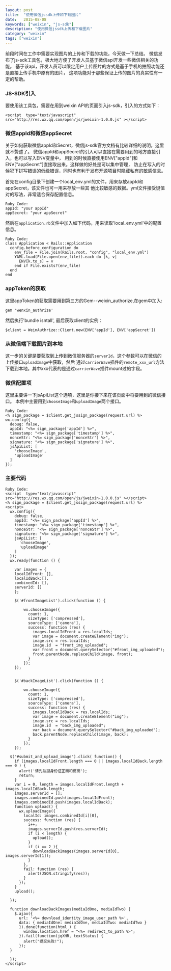 ```yaml
---
layout: post
title:  "使用微信jssdk上传和下载图片"
date:   2015-08-08
keywords: ["weixin", "js-sdk"]
description: "使用微信jssdk上传和下载图片"
category: "weixin"
tags: ["weixin"]
---
```


前段时间在工作中需要实现图片的上传和下载的功能，今天做一下总结。
微信发布了js-sdk工具包，极大地方便了开发人员基于微信api开发一些微信相关的功能。
基于该api，开发人员可以限定用户上传图片的方式是基于手机的拍照功能还是直接上传手机中原有的图片，
这项功能对于那些保证上传的图片的真实性有一定的帮助。

### JS-SDK引入
要使用该工具包，需要在用到weixin API的页面引入js-sdk，引入的方式如下：

    <script  type="text/javascript" src="http://res.wx.qq.com/open/js/jweixin-1.0.0.js" ></script>
### 微信appId和微信appSecret

关于如何获取微信appId和Secret，微信js-sdk官方文档有比较详细的说明，这里就不赘述了。
微信appId和appSecret的引入可以直接在需要用到的地方直接引入，也可以写入ENV变量中，
用到的时候直接使用ENV["appId"]和ENV["appSecret"]直接取出来。这样做的好处是可以集中管理，
防止在写入的时候犯下拼写错误的低级错误，同时也有利于发布开源项目时隐藏私有的敏感信息。

首先在config目录下创建一个local_env.yml的文件，用来存放appId和appSecret，该文件也可一用来存放一些其
他比较敏感的数据。yml文件接受键值对的写法，非常适合保存配置信息。

    Ruby Code:
    appId: "your appId"
    appSecret: "your appSecret"

然后在`application.rb`文件中加入如下代码，用来读取'local_env.yml'中的配置信息。

    Ruby Code:
    class Application < Rails::Application
      config.before_configuration do
        env_file = File.join(Rails.root, "config", "local_env.yml")
        YAML.load(File.open(env_file)).each do |k, v|
          ENV[k.to_s] = v
        end if File.exists?(env_file)
      end
    end

### appToken的获取

这里appToken的获取需要用到第三方的Gem--weixin_authorize,在gem中加入:

    gem 'wenxin_authrize'

然后执行'bundle isntall', 最后获取client的实例：

    $client = WeinAuthrize::Client.new(ENV['appId'], ENV['appSecret'])

### 从微信端下载图片到本地

这一步的关键是要获取到上传到微信服务器的`serverId`，这个参数可以在微信的上传接口`uploadImage`中获取，然后
通过`carrierWave`插件的`remote_xxx_url`方法下载到本地。其中xxx代表的是通过`carrierWave`插件mount过的字段。

### 微信配置项
这里主要讲一下jsApiList这个选项，这里是你接下来在该页面中将要用到的微信接口。
本例中主要用到`chooseImage`和`uploadImage`两个接口。

    Ruby Code:
    <% sign_package = $client.get_jssign_package(request.url) %>
    wx.config({
      debug: false,
      appId: "<%= sign_package['appId'] %>",
      timestamp: "<%= sign_package['timestamp'] %>",
      nonceStr: "<%= sign_package['nonceStr'] %>",
      signature: "<%= sign_package['signature'] %>",
      jsApiList: [
        'chooseImage',
        'uploadImage'
      ]
    });

### 主要代码

    Ruby Code:
    <script  type="text/javascript" src="http://res.wx.qq.com/open/js/jweixin-1.0.0.js" ></script>
    <% sign_package = $client.get_jssign_package(request.url) %>
    <script>
      wx.config({
        debug: false,
        appId: "<%= sign_package['appId'] %>",
        timestamp: "<%= sign_package['timestamp'] %>",
        nonceStr: "<%= sign_package['nonceStr'] %>",
        signature: "<%= sign_package['signature'] %>",
        jsApiList: [
          'chooseImage',
          'uploadImage'
        ]
      });
      wx.ready(function () {

        var images = {
        localIdFront: [],
        localIdBack:[],
        combinedId: [],
        serverId: []
        };

        $('#frontImageList').click(function () {

            wx.chooseImage({
              count: 1,
              sizeType: ['compressed'],
              sourceType: ['camera'],
              success: function (res) {
                images.localIdFront = res.localIds;
                var image = document.createElement("img");
                image.src = res.localIds;
                image.id  = "front_img_uploaded";
                var front = document.querySelector("#front_img_uploaded");
                front.parentNode.replaceChild(image, front);
              }
            });
        });


        $('#backImageList').click(function () {

            wx.chooseImage({
              count: 1,
              sizeType: ['compressed'],
              sourceType: ['camera'],
              success: function (res) {
                images.localIdBack = res.localIds;
                var image = document.createElement("img");
                image.src = res.localIds;
                image.id  = "back_img_uploaded";
                var back = document.querySelector("#back_img_uploaded");
                back.parentNode.replaceChild(image, back);
              }
            });
        });

      $("#submit_and_upload_image").click( function() {
        if (images.localIdFront.length === 0 || images.localIdBack.length === 0 ) {
          alert('请先拍摄身份证正面和反面');
          return;
        }
        var i = 0, length = images.localIdFront.length + images.localIdBack.length;
        images.serverId = [];
        images.combinedId.push(images.localIdFront);
        images.combinedId.push(images.localIdBack);
        function upload() {
          wx.uploadImage({
            localId: images.combinedId[i][0],
            success: function (res) {
              i++;
              images.serverId.push(res.serverId);
              if (i < length) {
                upload();
              }
              if (i == 2 ){
                downloadBackImages(images.serverId[0], images.serverId[1]);
              }
            },
            fail: function (res) {
              alert(JSON.stringify(res));
            }
          });
        }
        upload();

      });

      function downloadBackImages(mediaIdOne, mediaIdTwo) {
        $.ajax({
          url: '<%= download_identity_image_user_path %>',
          data: { mediaIdOne: mediaIdOne, mediaIdTwo: mediaIdTwo }
          }).done(function(html ) {
            window.location.href = "<%= redirect_to_path %>";
          }).fail(function(jqXHR, textStatus) {
            alert("提交失败!");
          });
      }

      });
    </script>
